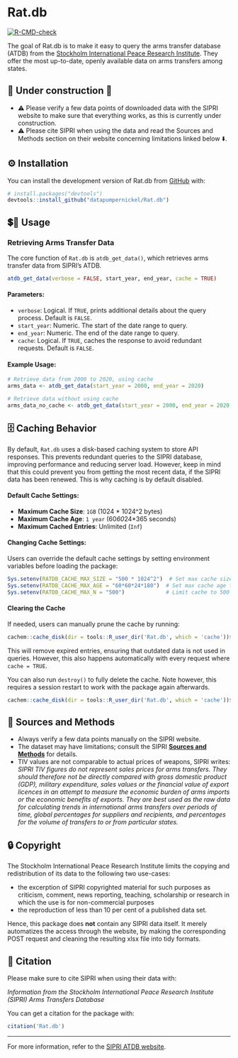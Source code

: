 
<!-- README.md is generated from README.Rmd. Please edit that file -->

# Rat.db

<!-- badges: start -->

[![R-CMD-check](https://github.com/datapumpernickel/Rat.db/actions/workflows/R-CMD-check.yaml/badge.svg)](https://github.com/datapumpernickel/Rat.db/actions/workflows/R-CMD-check.yaml)
<!-- badges: end -->

The goal of Rat.db is to make it easy to query the arms transfer
database (ATDB) from the [Stockholm International Peace Research
Institute](https://www.sipri.org/databases/milex). They offer the most
up-to-date, openly available data on arms transfers among states.

## 🚧 Under construction 🚧

- ⚠️ Please verify a few data points of downloaded data with the SIPRI
  website to make sure that everything works, as this is currently under
  construction.
- ⚠️ Please cite SIPRI when using the data and read the Sources and
  Methods section on their website concerning limitations linked below
  ⬇️.

## ⚙️ Installation

You can install the development version of Rat.db from
[GitHub](https://github.com/) with:

``` r
# install.packages("devtools")
devtools::install_github("datapumpernickel/Rat.db")
```

## 💲🔁️ Usage

### Retrieving Arms Transfer Data

The core function of `Rat.db` is `atdb_get_data()`, which retrieves arms
transfer data from SIPRI’s ATDB.

``` r
atdb_get_data(verbose = FALSE, start_year, end_year, cache = TRUE)
```

#### Parameters:

- `verbose`: Logical. If `TRUE`, prints additional details about the
  query process. Default is `FALSE`.
- `start_year`: Numeric. The start of the date range to query.
- `end_year`: Numeric. The end of the date range to query.
- `cache`: Logical. If `TRUE`, caches the response to avoid redundant
  requests. Default is `FALSE`.

#### Example Usage:

``` r
# Retrieve data from 2000 to 2020, using cache
arms_data <- atdb_get_data(start_year = 2000, end_year = 2020)

# Retrieve data without using cache
arms_data_no_cache <- atdb_get_data(start_year = 2000, end_year = 2020, cache = TRUE)
```

## 🗄️ Caching Behavior

By default, `Rat.db` uses a disk-based caching system to store API
responses. This prevents redundant queries to the SIPRI database,
improving performance and reducing server load. However, keep in mind
that this could prevent you from getting the most recent data, if the
SIPRI data has been renewed. This is why caching is by default disabled.

#### Default Cache Settings:

- **Maximum Cache Size**: `1GB` (1024 \* 1024^2 bytes)
- **Maximum Cache Age**: `1 year` (60*60*24\*365 seconds)
- **Maximum Cached Entries**: Unlimited (`Inf`)

#### Changing Cache Settings:

Users can override the default cache settings by setting environment
variables before loading the package:

``` r
Sys.setenv(RATDB_CACHE_MAX_SIZE = "500 * 1024^2")  # Set max cache size to 500MB
Sys.setenv(RATDB_CACHE_MAX_AGE = "60*60*24*180")  # Set max cache age to 180 days
Sys.setenv(RATDB_CACHE_MAX_N = "500")             # Limit cache to 500 entries
```

#### Clearing the Cache

If needed, users can manually prune the cache by running:

``` r
cachem::cache_disk(dir = tools::R_user_dir('Rat.db', which = 'cache'))$prune()
```

This will remove expired entries, ensuring that outdated data is not
used in queries. However, this also happens automatically with every
request where `cache = TRUE`.

You can also run `destroy()` to fully delete the cache. Note however,
this requires a session restart to work with the package again
afterwards.

``` r
cachem::cache_disk(dir = tools::R_user_dir('Rat.db', which = 'cache'))$destroy()
```

## 📝 Sources and Methods

- Always verify a few data points manually on the SIPRI website.
- The dataset may have limitations; consult the SIPRI [**Sources and
  Methods**](https://www.sipri.org/databases/armstransfers/sources-and-methods)
  for details.
- TIV values are not comparable to actual prices of weapons, SIPRI
  writes: *SIPRI TIV figures do not represent sales prices for arms
  transfers. They should therefore not be directly compared with gross
  domestic product (GDP), military expenditure, sales values or the
  financial value of export licences in an attempt to measure the
  economic burden of arms imports or the economic benefits of exports.
  They are best used as the raw data for calculating trends in
  international arms transfers over periods of time, global percentages
  for suppliers and recipients, and percentages for the volume of
  transfers to or from particular states.*

## 🔒 Copyright

The Stockholm International Peace Research Institute limits the copying
and redistribution of its data to the following two use-cases:

- the excerption of SIPRI copyrighted material for such purposes as
  criticism, comment, news reporting, teaching, scholarship or research
  in which the use is for non-commercial purposes
- the reproduction of less than 10 per cent of a published data set.

Hence, this package does **not** contain any SIPRI data itself. It
merely automatizes the access through the website, by making the
corresponding POST request and cleaning the resulting xlsx file into
tidy formats.

## 🤝 Citation

Please make sure to cite SIPRI when using their data with:

*Information from the Stockholm International Peace Research Institute
(SIPRI) Arms Transfers Database*

You can get a citation for the package with:

``` r
citation('Rat.db')
```

------------------------------------------------------------------------

For more information, refer to the [SIPRI ATDB
website](https://armstransfers.sipri.org/ArmsTransfer/).
